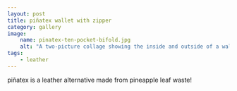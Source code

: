```yaml
---
layout: post
title: piñatex wallet with zipper
category: gallery
image: 
    name: pinatex-ten-pocket-bifold.jpg
    alt: "A two-picture collage showing the inside and outside of a wallet made with piñatex, a leather alternative made from pineapple leaves. It is two tone blue with a pink accent and has a zippered pocket built in."
tags:
    - leather
---
```


piñatex is a leather alternative made from pineapple leaf waste!